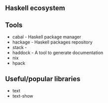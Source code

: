 ## Haskell ecosystem

## Tools

- cabal - Haskell package manager
- hackage - Haskell packages repository
- stack -
- haddock - A tool to generate documentation
- nix
- hpack


## Useful/popular libraries

- text
- text-show
